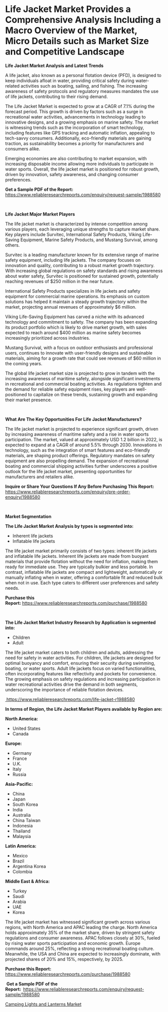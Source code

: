 <p><h1>Life Jacket Market Provides a Comprehensive Analysis Including a Macro Overview of the Market, Micro Details such as Market Size and Competitive Landscape</h1></p><p><strong>Life Jacket Market Analysis and Latest Trends</strong></p>
<p><p>A life jacket, also known as a personal flotation device (PFD), is designed to keep individuals afloat in water, providing critical safety during water-related activities such as boating, sailing, and fishing. The increasing awareness of safety protocols and regulatory measures mandates the use of life jackets, contributing to their rising demand.</p><p>The Life Jacket Market is expected to grow at a CAGR of 7.1% during the forecast period. This growth is driven by factors such as a surge in recreational water activities, advancements in technology leading to innovative designs, and a growing emphasis on marine safety. The market is witnessing trends such as the incorporation of smart technology, including features like GPS tracking and automatic inflation, appealing to tech-savvy consumers. Additionally, eco-friendly materials are gaining traction, as sustainability becomes a priority for manufacturers and consumers alike. </p><p>Emerging economies are also contributing to market expansion, with increasing disposable income allowing more individuals to participate in water sports. Overall, the life jacket market is positioned for robust growth, driven by innovation, safety awareness, and changing consumer preferences.</p></p>
<p><strong>Get a Sample PDF of the Report:&nbsp;</strong> <a href="https://www.reliableresearchreports.com/enquiry/request-sample/1988580?utm_campaign=2279&utm_medium=2&utm_source=Github&utm_content=ia&utm_term=05042025&utm_id=life-jacket">https://www.reliableresearchreports.com/enquiry/request-sample/1988580</a></p>
<p>&nbsp;</p>
<p><strong>Life Jacket Major Market Players</strong></p>
<p><p>The life jacket market is characterized by intense competition among various players, each leveraging unique strengths to capture market share. Key players include Survitec, International Safety Products, Viking Life-Saving Equipment, Marine Safety Products, and Mustang Survival, among others. </p><p>Survitec is a leading manufacturer known for its extensive range of marine safety equipment, including life jackets. The company focuses on innovation and quality, contributing to a robust market growth trajectory. With increasing global regulations on safety standards and rising awareness about water safety, Survitec is positioned for sustained growth, potentially reaching revenues of $250 million in the near future.</p><p>International Safety Products specializes in life jackets and safety equipment for commercial marine operations. Its emphasis on custom solutions has helped it maintain a steady growth trajectory within the market, projecting annual revenues of approximately $6 million. </p><p>Viking Life-Saving Equipment has carved a niche with its advanced technology and commitment to safety. The company has been expanding its product portfolio which is likely to drive market growth, with sales expected to reach around $400 million as marine safety becomes increasingly prioritized across industries.</p><p>Mustang Survival, with a focus on outdoor enthusiasts and professional users, continues to innovate with user-friendly designs and sustainable materials, aiming for a growth rate that could see revenues of $60 million in the coming years.</p><p>The global life jacket market size is projected to grow in tandem with the increasing awareness of maritime safety, alongside significant investments in recreational and commercial boating activities. As regulations tighten and the demand for reliable safety equipment rises, key players are well-positioned to capitalize on these trends, sustaining growth and expanding their market presence.</p></p>
<p>&nbsp;</p>
<p><strong>What Are The Key Opportunities For Life Jacket Manufacturers?</strong></p>
<p><p>The life jacket market is projected to experience significant growth, driven by increasing awareness of maritime safety and a rise in water sports participation. The market, valued at approximately USD 1.2 billion in 2022, is expected to expand at a CAGR of around 5.5% through 2030. Innovations in technology, such as the integration of smart features and eco-friendly materials, are shaping product offerings. Regulatory mandates on safety equipment are also propelling demand. The expansion of recreational boating and commercial shipping activities further underscores a positive outlook for the life jacket market, presenting opportunities for manufacturers and retailers alike.</p></p>
<p><strong>Inquire or Share Your Questions If Any Before Purchasing This Report:</strong> <a href="https://www.reliableresearchreports.com/enquiry/pre-order-enquiry/1988580?utm_campaign=2279&utm_medium=2&utm_source=Github&utm_content=ia&utm_term=05042025&utm_id=life-jacket">https://www.reliableresearchreports.com/enquiry/pre-order-enquiry/1988580</a></p>
<p>&nbsp;</p>
<p><strong>Market Segmentation</strong></p>
<p><strong>The Life Jacket Market Analysis by types is segmented into:</strong></p>
<p><ul><li>Inherent life jackets</li><li>Inflatable life jackets</li></ul></p>
<p><p>The life jacket market primarily consists of two types: inherent life jackets and inflatable life jackets. Inherent life jackets are made from buoyant materials that provide flotation without the need for inflation, making them ready for immediate use. They are typically bulkier and less portable. In contrast, inflatable life jackets are compact and lightweight, automatically or manually inflating when in water, offering a comfortable fit and reduced bulk when not in use. Each type caters to different user preferences and safety needs.</p></p>
<p><strong>Purchase this Report:&nbsp;</strong><a href="https://www.reliableresearchreports.com/purchase/1988580?utm_campaign=2279&utm_medium=2&utm_source=Github&utm_content=ia&utm_term=05042025&utm_id=life-jacket">https://www.reliableresearchreports.com/purchase/1988580</a></p>
<p>&nbsp;</p>
<p><strong>The Life Jacket Market Industry Research by Application is segmented into:</strong></p>
<p><ul><li>Children</li><li>Adult</li></ul></p>
<p><p>The life jacket market caters to both children and adults, addressing the need for safety in water activities. For children, life jackets are designed for optimal buoyancy and comfort, ensuring their security during swimming, boating, or water sports. Adult life jackets focus on varied functionalities, often incorporating features like reflectivity and pockets for convenience. The growing emphasis on safety regulations and increasing participation in water recreational activities drive the demand in both segments, underscoring the importance of reliable flotation devices.</p></p>
<p><a href="https://www.reliableresearchreports.com/life-jacket-r1988580?utm_campaign=2279&utm_medium=2&utm_source=Github&utm_content=ia&utm_term=05042025&utm_id=life-jacket">&nbsp;https://www.reliableresearchreports.com/life-jacket-r1988580</a></p>
<p><strong>In terms of Region, the Life Jacket Market Players available by Region are:</strong></p>
<p>
    <p> <strong> North America: </strong>
        <ul>
            <li>United States</li>
            <li>Canada</li>
        </ul>
        </p> 
    <p> <strong> Europe: </strong>
        <ul>
            <li>Germany</li>
            <li>France</li>
            <li>U.K.</li>
            <li>Italy</li>
            <li>Russia</li>
        </ul>
        </p> 
    <p> <strong> Asia-Pacific: </strong>
        <ul>
            <li>China</li>
            <li>Japan</li>
            <li>South Korea</li>
            <li>India</li>
            <li>Australia</li>
            <li>China Taiwan</li>
            <li>Indonesia</li>
            <li>Thailand</li>
            <li>Malaysia</li>
        </ul>
        </p> 
    <p> <strong> Latin America: </strong>
        <ul>
            <li>Mexico</li>
            <li>Brazil</li>
            <li>Argentina Korea</li>
            <li>Colombia</li>
        </ul>
        </p> 
    <p> <strong> Middle East & Africa: </strong>
        <ul>
            <li>Turkey</li>
            <li>Saudi</li>
            <li>Arabia</li>
            <li>UAE</li>
            <li>Korea</li>
        </ul>
    </p>
    </p>
<p><p>The life jacket market has witnessed significant growth across various regions, with North America and APAC leading the charge. North America holds approximately 35% of the market share, driven by stringent safety regulations and consumer awareness. APAC follows closely at 30%, fueled by rising water sports participation and economic growth. Europe commands around 25%, reflecting a strong recreational boating culture. Meanwhile, the USA and China are expected to increasingly dominate, with projected shares of 20% and 15%, respectively, by 2025.</p></p>
<p><strong>Purchase this Report: </strong><a href="https://www.reliableresearchreports.com/purchase/1988580?utm_campaign=2279&utm_medium=2&utm_source=Github&utm_content=ia&utm_term=05042025&utm_id=life-jacket">https://www.reliableresearchreports.com/purchase/1988580</a></p>
<p>&nbsp;<strong>Get a Sample PDF of the Report:&nbsp;&nbsp;</strong><a href="https://www.reliableresearchreports.com/enquiry/request-sample/1988580?utm_campaign=2279&utm_medium=2&utm_source=Github&utm_content=ia&utm_term=05042025&utm_id=life-jacket">https://www.reliableresearchreports.com/enquiry/request-sample/1988580</a></p>
<p><strong></strong></p>
<p><p><a href="https://github.com/NarcisoFerry/Market-Research-Report-List-2/blob/main/camping-lights-and-lanterns-market.md?utm_campaign=2279&utm_medium=2&utm_source=Github&utm_content=ia&utm_term=05042025&utm_id=life-jacket">Camping Lights and Lanterns Market</a></p></p>